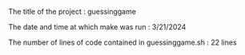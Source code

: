 The title of the project : guessinggame

The date and time at which make was run : 3/21/2024

The number of lines of code contained in guessinggame.sh : 22 lines
